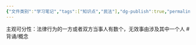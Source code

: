 ```yaml
---
{"文件类别":"学习笔记","tags":["知识点","民法"],"dg-publish":true,"permalink":"/学习笔记studyup/知识点cheese/主观可分性/","dgPassFrontmatter":true,"created":"2024-07-18T11:08:07.798+08:00","updated":"2024-10-27T22:01:25.479+08:00"}
---
```


主观可分性：法律行为的一方或者双方当事人有数个，无效事由涉及其中一个人 #背诵/概念 